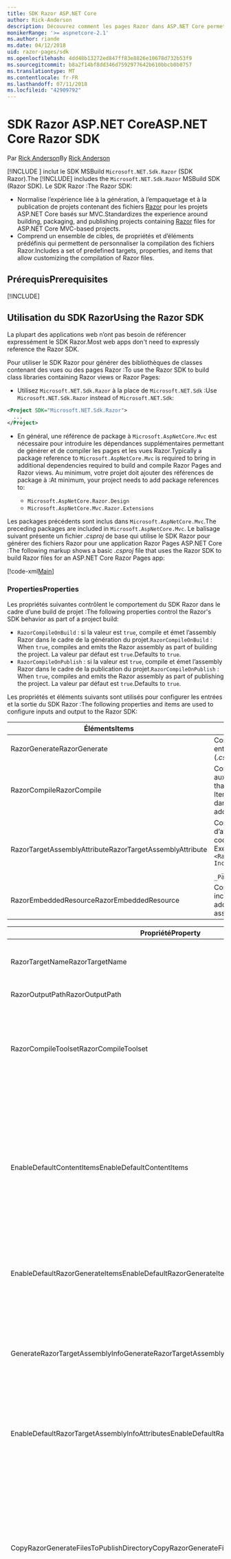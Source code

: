 ```yaml
---
title: SDK Razor ASP.NET Core
author: Rick-Anderson
description: Découvrez comment les pages Razor dans ASP.NET Core permettent de développer des scénarios orientés page de façon plus simple et plus productive qu’avec MVC.
monikerRange: '>= aspnetcore-2.1'
ms.author: riande
ms.date: 04/12/2018
uid: razor-pages/sdk
ms.openlocfilehash: 4dd48b13272ed847ff83e8826e10678d732b53f9
ms.sourcegitcommit: b8a2f14bf8dd346d7592977642b610bbcb0b0757
ms.translationtype: MT
ms.contentlocale: fr-FR
ms.lasthandoff: 07/11/2018
ms.locfileid: "42909792"
---
```

# <a name="aspnet-core-razor-sdk"></a><span data-ttu-id="4af99-103">SDK Razor ASP.NET Core</span><span class="sxs-lookup"><span data-stu-id="4af99-103">ASP.NET Core Razor SDK</span></span>

<span data-ttu-id="4af99-104">Par [Rick Anderson](https://twitter.com/RickAndMSFT)</span><span class="sxs-lookup"><span data-stu-id="4af99-104">By [Rick Anderson](https://twitter.com/RickAndMSFT)</span></span>

<span data-ttu-id="4af99-105">[!INCLUDE [](~/includes/2.1-SDK.md)] inclut le SDK MSBuild `Microsoft.NET.Sdk.Razor` (SDK Razor).</span><span class="sxs-lookup"><span data-stu-id="4af99-105">The [!INCLUDE[](~/includes/2.1-SDK.md)] includes the `Microsoft.NET.Sdk.Razor` MSBuild SDK (Razor SDK).</span></span> <span data-ttu-id="4af99-106">Le SDK Razor :</span><span class="sxs-lookup"><span data-stu-id="4af99-106">The Razor SDK:</span></span>

* <span data-ttu-id="4af99-107">Normalise l’expérience liée à la génération, à l’empaquetage et à la publication de projets contenant des fichiers [Razor](xref:mvc/views/razor) pour les projets ASP.NET Core basés sur MVC.</span><span class="sxs-lookup"><span data-stu-id="4af99-107">Standardizes the experience around building, packaging, and publishing projects containing [Razor](xref:mvc/views/razor) files for ASP.NET Core MVC-based projects.</span></span>
* <span data-ttu-id="4af99-108">Comprend un ensemble de cibles, de propriétés et d’éléments prédéfinis qui permettent de personnaliser la compilation des fichiers Razor.</span><span class="sxs-lookup"><span data-stu-id="4af99-108">Includes a set of predefined targets, properties, and items that allow customizing the compilation of Razor files.</span></span>

## <a name="prerequisites"></a><span data-ttu-id="4af99-109">Prérequis</span><span class="sxs-lookup"><span data-stu-id="4af99-109">Prerequisites</span></span>

[!INCLUDE[](~/includes/2.1-SDK.md)]

## <a name="using-the-razor-sdk"></a><span data-ttu-id="4af99-110">Utilisation du SDK Razor</span><span class="sxs-lookup"><span data-stu-id="4af99-110">Using the Razor SDK</span></span>

<span data-ttu-id="4af99-111">La plupart des applications web n’ont pas besoin de référencer expressément le SDK Razor.</span><span class="sxs-lookup"><span data-stu-id="4af99-111">Most web apps don't need to expressly reference the Razor SDK.</span></span> 

<span data-ttu-id="4af99-112">Pour utiliser le SDK Razor pour générer des bibliothèques de classes contenant des vues ou des pages Razor :</span><span class="sxs-lookup"><span data-stu-id="4af99-112">To use the Razor SDK to build class libraries containing Razor views or Razor Pages:</span></span>

* <span data-ttu-id="4af99-113">Utilisez `Microsoft.NET.Sdk.Razor` à la place de `Microsoft.NET.Sdk` :</span><span class="sxs-lookup"><span data-stu-id="4af99-113">Use `Microsoft.NET.Sdk.Razor` instead of `Microsoft.NET.Sdk`:</span></span>
```xml
<Project SDK="Microsoft.NET.Sdk.Razor">
  ...
</Project>
```

* <span data-ttu-id="4af99-114">En général, une référence de package à `Microsoft.AspNetCore.Mvc` est nécessaire pour introduire les dépendances supplémentaires permettant de générer et de compiler les pages et les vues Razor.</span><span class="sxs-lookup"><span data-stu-id="4af99-114">Typically a package reference to `Microsoft.AspNetCore.Mvc` is required to bring in additional dependencies required to build and compile Razor Pages and Razor views.</span></span> <span data-ttu-id="4af99-115">Au minimum, votre projet doit ajouter des références de package à :</span><span class="sxs-lookup"><span data-stu-id="4af99-115">At minimum, your project needs to add package references to:</span></span>

    * `Microsoft.AspNetCore.Razor.Design` 
    * `Microsoft.AspNetCore.Mvc.Razor.Extensions`
    
 <span data-ttu-id="4af99-116">Les packages précédents sont inclus dans `Microsoft.AspNetCore.Mvc`.</span><span class="sxs-lookup"><span data-stu-id="4af99-116">The preceding packages are included in `Microsoft.AspNetCore.Mvc`.</span></span> <span data-ttu-id="4af99-117">Le balisage suivant présente un fichier *.csproj* de base qui utilise le SDK Razor pour générer des fichiers Razor pour une application Razor Pages ASP.NET Core :</span><span class="sxs-lookup"><span data-stu-id="4af99-117">The following markup shows a basic *.csproj* file that uses the Razor SDK to build Razor files for an ASP.NET Core Razor Pages app:</span></span>
    
 [!code-xml[Main](sdk/sample/RazorSDK.csproj)]

### <a name="properties"></a><span data-ttu-id="4af99-118">Properties</span><span class="sxs-lookup"><span data-stu-id="4af99-118">Properties</span></span>

<span data-ttu-id="4af99-119">Les propriétés suivantes contrôlent le comportement du SDK Razor dans le cadre d’une build de projet :</span><span class="sxs-lookup"><span data-stu-id="4af99-119">The following properties control the Razor's SDK behavior as part of a project build:</span></span>

* <span data-ttu-id="4af99-120">`RazorCompileOnBuild` : si la valeur est `true`, compile et émet l’assembly Razor dans le cadre de la génération du projet.</span><span class="sxs-lookup"><span data-stu-id="4af99-120">`RazorCompileOnBuild` : When `true`, compiles and emits the Razor assembly as part of building the project.</span></span> <span data-ttu-id="4af99-121">La valeur par défaut est `true`.</span><span class="sxs-lookup"><span data-stu-id="4af99-121">Defaults to `true`.</span></span>
* <span data-ttu-id="4af99-122">`RazorCompileOnPublish` : si la valeur est `true`, compile et émet l’assembly Razor dans le cadre de la publication du projet.</span><span class="sxs-lookup"><span data-stu-id="4af99-122">`RazorCompileOnPublish` : When `true`, compiles and emits the Razor assembly as part of publishing the project.</span></span> <span data-ttu-id="4af99-123">La valeur par défaut est `true`.</span><span class="sxs-lookup"><span data-stu-id="4af99-123">Defaults to `true`.</span></span>

<span data-ttu-id="4af99-124">Les propriétés et éléments suivants sont utilisés pour configurer les entrées et la sortie du SDK Razor :</span><span class="sxs-lookup"><span data-stu-id="4af99-124">The following properties and items are used to configure inputs and output to the Razor SDK:</span></span>

| <span data-ttu-id="4af99-125">Éléments</span><span class="sxs-lookup"><span data-stu-id="4af99-125">Items</span></span>                                         | <span data-ttu-id="4af99-126">Description</span><span class="sxs-lookup"><span data-stu-id="4af99-126">Description</span></span>                                                                   |
| ------------                                  | -------------                                                                 |
| <span data-ttu-id="4af99-127">RazorGenerate</span><span class="sxs-lookup"><span data-stu-id="4af99-127">RazorGenerate</span></span>                                 | <span data-ttu-id="4af99-128">Composants d’élément (fichiers *.cshtml*) fournis en entrée aux cibles de génération de code.</span><span class="sxs-lookup"><span data-stu-id="4af99-128">Item elements (*.cshtml* files) that are inputs to code generation targets.</span></span> |
| <span data-ttu-id="4af99-129">RazorCompile</span><span class="sxs-lookup"><span data-stu-id="4af99-129">RazorCompile</span></span>                                  | <span data-ttu-id="4af99-130">Composants d’élément (fichiers .cs) fournis en entrée aux cibles de compilation Razor.</span><span class="sxs-lookup"><span data-stu-id="4af99-130">Item elements (.cs files) that are inputs to  Razor compilation targets.</span></span> <span data-ttu-id="4af99-131">Utilisez ItemGroup pour spécifier d’autres fichiers à compiler dans l’assembly Razor.</span><span class="sxs-lookup"><span data-stu-id="4af99-131">Use this ItemGroup to specify additional files to be compiled into the Razor assembly.</span></span> |
| <span data-ttu-id="4af99-132">RazorTargetAssemblyAttribute</span><span class="sxs-lookup"><span data-stu-id="4af99-132">RazorTargetAssemblyAttribute</span></span>                  | <span data-ttu-id="4af99-133">Composants d’élément utilisés pour générer le code d’attributs pour l’assembly Razor.</span><span class="sxs-lookup"><span data-stu-id="4af99-133">Item elements used to code generate attributes for the Razor assembly.</span></span> <span data-ttu-id="4af99-134">Exemple :</span><span class="sxs-lookup"><span data-stu-id="4af99-134">For example:</span></span>  <br />`<RazorAssemblyAttribute ` <br />  `Include="System.Reflection.AssemblyMetadataAttribute"`<br />`  _Parameter1="BuildSource" _Parameter2="https://docs.asp.net/">` |
| <span data-ttu-id="4af99-135">RazorEmbeddedResource</span><span class="sxs-lookup"><span data-stu-id="4af99-135">RazorEmbeddedResource</span></span>                         | <span data-ttu-id="4af99-136">Composants d’élément ajoutés comme ressources incorporées à l’assembly Razor généré.</span><span class="sxs-lookup"><span data-stu-id="4af99-136">Item elements added as embedded resources to the generated Razor assembly</span></span> |

| <span data-ttu-id="4af99-137">Propriété</span><span class="sxs-lookup"><span data-stu-id="4af99-137">Property</span></span>                                      | <span data-ttu-id="4af99-138">Description</span><span class="sxs-lookup"><span data-stu-id="4af99-138">Description</span></span>                                                                   |
| ------------                                  | -------------                                                                 |
| <span data-ttu-id="4af99-139">RazorTargetName</span><span class="sxs-lookup"><span data-stu-id="4af99-139">RazorTargetName</span></span>                               | <span data-ttu-id="4af99-140">Nom de fichier (sans extension) de l’assembly produit par Razor.</span><span class="sxs-lookup"><span data-stu-id="4af99-140">File name (without extension) of the assembly produced by Razor.</span></span> | 
| <span data-ttu-id="4af99-141">RazorOutputPath</span><span class="sxs-lookup"><span data-stu-id="4af99-141">RazorOutputPath</span></span>                               | <span data-ttu-id="4af99-142">Répertoire de sortie Razor.</span><span class="sxs-lookup"><span data-stu-id="4af99-142">The Razor output directory.</span></span>                                      |
| <span data-ttu-id="4af99-143">RazorCompileToolset</span><span class="sxs-lookup"><span data-stu-id="4af99-143">RazorCompileToolset</span></span>                           | <span data-ttu-id="4af99-144">Permet de déterminer l’ensemble d’outils utilisé pour générer l’assembly Razor.</span><span class="sxs-lookup"><span data-stu-id="4af99-144">Used to determine the toolset used to build the Razor assembly.</span></span> <span data-ttu-id="4af99-145">Les valeurs valides sont `Implicit` et `PrecompilationTool`.</span><span class="sxs-lookup"><span data-stu-id="4af99-145">Valid values are `Implicit`, , and `PrecompilationTool`.</span></span> |
| <span data-ttu-id="4af99-146">EnableDefaultContentItems</span><span class="sxs-lookup"><span data-stu-id="4af99-146">EnableDefaultContentItems</span></span>                     | <span data-ttu-id="4af99-147">Si la valeur est `true`, inclut certains types de fichiers, notamment des fichiers *.cshtml*, comme contenu dans le projet.</span><span class="sxs-lookup"><span data-stu-id="4af99-147">When `true`, includes certain file types, such as *.cshtml* files, as content in the project.</span></span> <span data-ttu-id="4af99-148">En cas de référencement par le biais de Microsoft.NET.Sdk.Web, inclut également tous les fichiers sous *wwwroot* et les fichiers de configuration.</span><span class="sxs-lookup"><span data-stu-id="4af99-148">When referenced via Microsoft.NET.Sdk.Web, also includes all files under *wwwroot*, and config files.</span></span>         |
| <span data-ttu-id="4af99-149">EnableDefaultRazorGenerateItems</span><span class="sxs-lookup"><span data-stu-id="4af99-149">EnableDefaultRazorGenerateItems</span></span>               | <span data-ttu-id="4af99-150">Si la valeur est `true`, inclut les fichiers *.cshtml* des éléments `Content` dans les éléments `RazorGenerate`.</span><span class="sxs-lookup"><span data-stu-id="4af99-150">When `true`, includes *.cshtml* files from `Content` items in `RazorGenerate` items.</span></span> |
| <span data-ttu-id="4af99-151">GenerateRazorTargetAssemblyInfo</span><span class="sxs-lookup"><span data-stu-id="4af99-151">GenerateRazorTargetAssemblyInfo</span></span>               | <span data-ttu-id="4af99-152">Si la valeur est `true`, génère un fichier *.cs* contenant les attributs spécifiés par `RazorAssemblyAttribute` et l’inclut dans la sortie de la compilation.</span><span class="sxs-lookup"><span data-stu-id="4af99-152">When `true`, generates a *.cs* file containing attributes specified by `RazorAssemblyAttribute` and includes it in the compile output.</span></span> |
| <span data-ttu-id="4af99-153">EnableDefaultRazorTargetAssemblyInfoAttributes</span><span class="sxs-lookup"><span data-stu-id="4af99-153">EnableDefaultRazorTargetAssemblyInfoAttributes</span></span> | <span data-ttu-id="4af99-154">Si la valeur est `true`, ajoute un ensemble par défaut d’attributs d’assembly à `RazorAssemblyAttribute`.</span><span class="sxs-lookup"><span data-stu-id="4af99-154">When `true`, adds a default set of assembly attributes to `RazorAssemblyAttribute`.</span></span> |
| <span data-ttu-id="4af99-155">CopyRazorGenerateFilesToPublishDirectory</span><span class="sxs-lookup"><span data-stu-id="4af99-155">CopyRazorGenerateFilesToPublishDirectory</span></span>       | <span data-ttu-id="4af99-156">Si la valeur est `true`, copie les éléments RazorGenerate (fichiers *.cshtml*) dans le répertoire de publication.</span><span class="sxs-lookup"><span data-stu-id="4af99-156">When `true`, copies RazorGenerate items (*.cshtml*) files to the publish directory.</span></span> <span data-ttu-id="4af99-157">En général, une application publiée ne nécessite pas de fichiers Razor s’ils participent à la compilation au moment de la génération ou de la publication.</span><span class="sxs-lookup"><span data-stu-id="4af99-157">Typically Razor files are not needed for a published application if they participate in compilation at build-time or publish-time.</span></span> <span data-ttu-id="4af99-158">La valeur par défaut est `false`.</span><span class="sxs-lookup"><span data-stu-id="4af99-158">Defaults to `false`.</span></span> |
| <span data-ttu-id="4af99-159">CopyRefAssembliesToPublishDirectory</span><span class="sxs-lookup"><span data-stu-id="4af99-159">CopyRefAssembliesToPublishDirectory</span></span>            | <span data-ttu-id="4af99-160">Si la valeur est `true`, copie les éléments d’assembly de référence dans le répertoire de publication.</span><span class="sxs-lookup"><span data-stu-id="4af99-160">When `true`, copy reference assembly items to the publish directory.</span></span> <span data-ttu-id="4af99-161">En général, une application publiée ne nécessite pas d’assemblys de référence si la compilation Razor se produit au moment de la génération ou de la publication.</span><span class="sxs-lookup"><span data-stu-id="4af99-161">Typically reference assemblies are not needed for a published application if Razor compilation occurs at build-time or publish-time.</span></span> <span data-ttu-id="4af99-162">Affectez `true` si votre application publiée nécessite une compilation au moment du runtime, par exemple si elle modifie des fichiers cshtml au moment du runtime, ou utilise des vues incorporées.</span><span class="sxs-lookup"><span data-stu-id="4af99-162">Set to `true`, if your published application requires runtime compilation, for example, modifies cshtml files at runtime, or uses embedded views.</span></span> <span data-ttu-id="4af99-163">La valeur par défaut est `false`.</span><span class="sxs-lookup"><span data-stu-id="4af99-163">Defaults to `false`.</span></span> |
| <span data-ttu-id="4af99-164">IncludeRazorContentInPack</span><span class="sxs-lookup"><span data-stu-id="4af99-164">IncludeRazorContentInPack</span></span>                      | <span data-ttu-id="4af99-165">Si la valeur est `true`, tous les éléments de contenu Razor (fichiers *.cshtml*) sont marqués pour inclusion dans le package NuGet généré.</span><span class="sxs-lookup"><span data-stu-id="4af99-165">When `true`, all Razor content items (*.cshtml* files) will be marked for inclusion in the generated NuGet package.</span></span> <span data-ttu-id="4af99-166">La valeur par défaut est `false`.</span><span class="sxs-lookup"><span data-stu-id="4af99-166">Defaults to `false`.</span></span> |
| <span data-ttu-id="4af99-167">EmbedRazorGenerateSources</span><span class="sxs-lookup"><span data-stu-id="4af99-167">EmbedRazorGenerateSources</span></span> | <span data-ttu-id="4af99-168">Si la valeur est `true`, ajoute des éléments RazorGenerate (*.cshtml*) comme fichiers incorporés à l’assembly Razor généré.</span><span class="sxs-lookup"><span data-stu-id="4af99-168">When `true`, adds RazorGenerate (*.cshtml*) items as embedded files to the generated Razor assembly.</span></span> <span data-ttu-id="4af99-169">La valeur par défaut est `false`.</span><span class="sxs-lookup"><span data-stu-id="4af99-169">Defaults to `false`.</span></span> |
| <span data-ttu-id="4af99-170">UseRazorBuildServer</span><span class="sxs-lookup"><span data-stu-id="4af99-170">UseRazorBuildServer</span></span>                           | <span data-ttu-id="4af99-171">Si la valeur est `true`, utilise un processus de serveur de build persistant pour décharger le travail de génération de code.</span><span class="sxs-lookup"><span data-stu-id="4af99-171">When `true`, uses a persistent build server process to offload code generation work.</span></span> <span data-ttu-id="4af99-172">Utilise par défaut la valeur de `UseSharedCompilation`.</span><span class="sxs-lookup"><span data-stu-id="4af99-172">Defaults to the value of `UseSharedCompilation`.</span></span> |

### <a name="targets"></a><span data-ttu-id="4af99-173">Cibles</span><span class="sxs-lookup"><span data-stu-id="4af99-173">Targets</span></span>
<span data-ttu-id="4af99-174">Le SDK Razor définit deux cibles principales :</span><span class="sxs-lookup"><span data-stu-id="4af99-174">The Razor SDK defines two primary targets:</span></span>

* <span data-ttu-id="4af99-175">`RazorGenerate` : le code génère des fichiers *.cs* à partir des composants de l’élément RazorGenerate.</span><span class="sxs-lookup"><span data-stu-id="4af99-175">`RazorGenerate` - Code generates *.cs* files from RazorGenerate item elements.</span></span> <span data-ttu-id="4af99-176">Utilisez la propriété `RazorGenerateDependsOn` pour spécifier des cibles supplémentaires pouvant s’exécuter avant ou après cette cible.</span><span class="sxs-lookup"><span data-stu-id="4af99-176">Use `RazorGenerateDependsOn` property to specify additional targets that can run before or after this target.</span></span>
* <span data-ttu-id="4af99-177">`RazorCompile` : compile les fichiers *.cs* générés dans un assembly Razor.</span><span class="sxs-lookup"><span data-stu-id="4af99-177">`RazorCompile` - Compiles generated *.cs* files in to a Razor assembly.</span></span> <span data-ttu-id="4af99-178">Utilisez `RazorCompileDependsOn` pour spécifier des cibles supplémentaires qui peuvent s’exécuter avant ou après cette cible.</span><span class="sxs-lookup"><span data-stu-id="4af99-178">Use `RazorCompileDependsOn` to specify additional targets that can run before or after this target.</span></span>

### <a name="runtime-compilation-of-razor-views"></a><span data-ttu-id="4af99-179">Compilation au moment du runtime des vues Razor</span><span class="sxs-lookup"><span data-stu-id="4af99-179">Runtime compilation of Razor views</span></span>

* <span data-ttu-id="4af99-180">Par défaut, le SDK Razor ne publie pas les assemblys de référence nécessaires à l’exécution de la compilation au moment du runtime.</span><span class="sxs-lookup"><span data-stu-id="4af99-180">By default, the Razor SDK doesn't publish reference assemblies that are required to perform runtime compilation.</span></span> <span data-ttu-id="4af99-181">Cela entraîne des échecs de compilation quand le modèle d’application s’appuie sur la compilation au moment du runtime&mdash;par exemple, l’application utilise des vues incorporées ou change les vues une fois l’application publiée.</span><span class="sxs-lookup"><span data-stu-id="4af99-181">This results in compilation failures when the application model relies on runtime compilation&mdash;for example, the app uses embedded views or changes views after the app is published.</span></span> <span data-ttu-id="4af99-182">Définissez `CopyRefAssembliesToPublishDirectory` sur `true` pour continuer à publier les assemblys de référence.</span><span class="sxs-lookup"><span data-stu-id="4af99-182">Set `CopyRefAssembliesToPublishDirectory` to `true` to continue publishing reference assemblies.</span></span>

* <span data-ttu-id="4af99-183">Pour les applications web, vérifiez que votre application cible le SDK `Microsoft.NET.Sdk.Web`.</span><span class="sxs-lookup"><span data-stu-id="4af99-183">For web applications, ensure your app is targeting `Microsoft.NET.Sdk.Web` SDK.</span></span>
